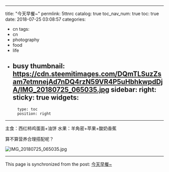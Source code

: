 
---
title: "今天早餐~"
permlink: 5ttnrc
catalog: true
toc_nav_num: true
toc: true
date: 2018-07-25 03:08:57
categories:
- cn
tags:
- cn
- photography
- food
- life
- busy
thumbnail: https://cdn.steemitimages.com/DQmTLSuzZsam7etmnejAd7nDQ4rzN59VR4P5uHbhkwpdDjA/IMG_20180725_065035.jpg
sidebar:
    right:
        sticky: true
widgets:
    -
        type: toc
        position: right
---


主食：西红柿鸡蛋面+油饼
水果：羊角密+苹果+酸奶香蕉

算不算营养合理搭配呢？

![IMG_20180725_065035.jpg](https://cdn.steemitimages.com/DQmTLSuzZsam7etmnejAd7nDQ4rzN59VR4P5uHbhkwpdDjA/IMG_20180725_065035.jpg)

- - -

This page is synchronized from the post: [今天早餐~](https://steemit.com/@andrewma/5ttnrc)
